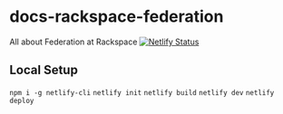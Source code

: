 # docs-rackspace-federation

All about Federation at Rackspace
[![Netlify Status](https://api.netlify.com/api/v1/badges/c9c37d0f-4e6a-4ac7-a7db-4ae7e76dd8bc/deploy-status)](https://app.netlify.com/sites/docs-rackspace-federation/deploys)

## Local Setup

`npm i -g netlify-cli`
`netlify init`
`netlify build`
`netlify dev`
`netlify deploy`
